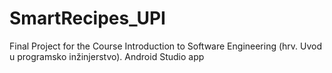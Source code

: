 # SmartRecipes_UPI

Final Project for the Course Introduction to Software Engineering (hrv. Uvod u programsko inžinjerstvo).
Android Studio app
